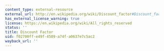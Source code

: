 ```yaml
---
content_type: external-resource
external_url: http://en.wikipedia.org/wiki/Discount_factor#Discount_factor
has_external_license_warning: true
license: https://en.wikipedia.org/wiki/All_rights_reserved
status: ''
title: Discount Factor
uid: f02700ff-e49f-4509-a74f-a0637e7c5ac2
wayback_url: ''
---
```

